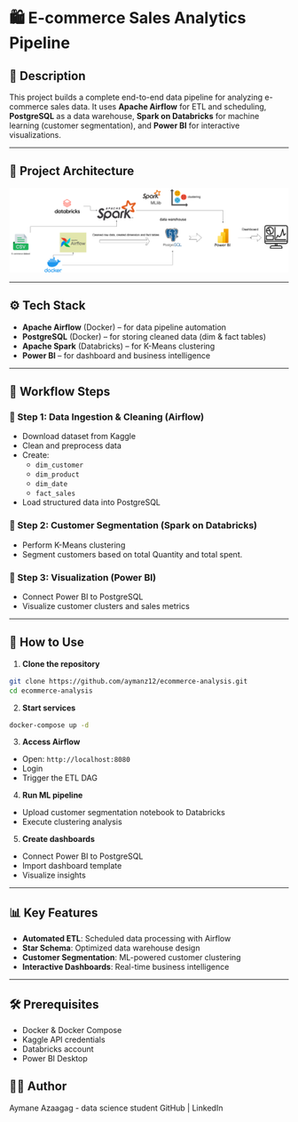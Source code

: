 # 🛍️ E-commerce Sales Analytics Pipeline
## 📌 Description
This project builds a complete end-to-end data pipeline for analyzing e-commerce sales data. It uses **Apache Airflow** for ETL and scheduling, **PostgreSQL** as a data warehouse, **Spark on Databricks** for machine learning (customer segmentation), and **Power BI** for interactive visualizations.

---

## 🧱 Project Architecture
![Architecture](architecture.png)
<!-- Make sure architecture.png is uploaded to your repo -->

---

## ⚙️ Tech Stack
- **Apache Airflow** (Docker) – for data pipeline automation
- **PostgreSQL** (Docker) – for storing cleaned data (dim & fact tables)
- **Apache Spark** (Databricks) – for K-Means clustering
- **Power BI** – for dashboard and business intelligence

---

## 📁 Workflow Steps
### 🔹 Step 1: Data Ingestion & Cleaning (Airflow)
- Download dataset from Kaggle
- Clean and preprocess data
- Create:
  - `dim_customer`
  - `dim_product`
  - `dim_date`
  - `fact_sales`
- Load structured data into PostgreSQL

### 🔹 Step 2: Customer Segmentation (Spark on Databricks)
- Perform K-Means clustering
- Segment customers based on total Quantity and total spent.

### 🔹 Step 3: Visualization (Power BI)
- Connect Power BI to PostgreSQL
- Visualize customer clusters and sales metrics

---

## 🧪 How to Use

1. **Clone the repository**
```bash
git clone https://github.com/aymanz12/ecommerce-analysis.git
cd ecommerce-analysis
```

2. **Start services**
```bash
docker-compose up -d
```

3. **Access Airflow**
- Open: `http://localhost:8080`
- Login
- Trigger the ETL DAG

4. **Run ML pipeline**
- Upload customer segmentation notebook to Databricks
- Execute clustering analysis

5. **Create dashboards**
- Connect Power BI to PostgreSQL
- Import dashboard template
- Visualize insights

---

## 📊 Key Features
- **Automated ETL**: Scheduled data processing with Airflow
- **Star Schema**: Optimized data warehouse design
- **Customer Segmentation**: ML-powered customer clustering
- **Interactive Dashboards**: Real-time business intelligence

---

## 🛠️ Prerequisites
- Docker & Docker Compose
- Kaggle API credentials
- Databricks account
- Power BI Desktop
## 👨‍💻 Author
Aymane Azaagag - data science student 
GitHub | LinkedIn

